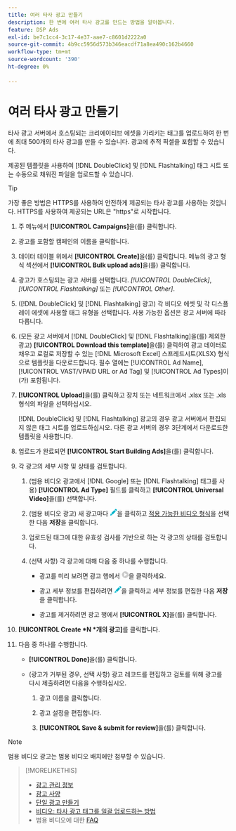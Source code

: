 ```yaml
---
title: 여러 타사 광고 만들기
description: 한 번에 여러 타사 광고를 만드는 방법을 알아봅니다.
feature: DSP Ads
exl-id: be7c1cc4-3c17-4e37-aae7-c8601d2222a0
source-git-commit: 4b9cc5956d573b346eacdf71a8ea490c162b4660
workflow-type: tm+mt
source-wordcount: '390'
ht-degree: 0%

---
```


# 여러 타사 광고 만들기

타사 광고 서버에서 호스팅되는 크리에이티브 에셋을 가리키는 태그를 업로드하여 한 번에 최대 500개의 타사 광고를 만들 수 있습니다. 광고에 추적 픽셀을 포함할 수 있습니다.<!-- The bulksheet template for other ad servers says you can include 200. Which is it: 200 or 500? -->

제공된 템플릿을 사용하여 [!DNL DoubleClick] 및 [!DNL Flashtalking] 태그 시트 또는 수동으로 채워진 파일을 업로드할 수 있습니다.

>[!TIP]
>
> 가장 좋은 방법은 HTTPS를 사용하여 안전하게 제공되는 타사 광고를 사용하는 것입니다. HTTPS를 사용하여 제공되는 URL은 &quot;https&quot;로 시작합니다.

1. 주 메뉴에서 **[!UICONTROL Campaigns]**&#x200B;을(를) 클릭합니다.

1. 광고를 포함할 캠페인의 이름을 클릭합니다.

1. 데이터 테이블 위에서 **[!UICONTROL Create]**&#x200B;을(를) 클릭합니다. 메뉴의 광고 형식 섹션에서 **[!UICONTROL Bulk upload ads]**&#x200B;을(를) 클릭합니다.

1. 광고가 호스팅되는 광고 서버를 선택합니다. *[!UICONTROL DoubleClick]*, *[!UICONTROL Flashtalking]* 또는 *[!UICONTROL Other]*.

1. ([!DNL DoubleClick] 및 [!DNL Flashtalking] 광고) 각 비디오 에셋 및 각 디스플레이 에셋에 사용할 태그 유형을 선택합니다. 사용 가능한 옵션은 광고 서버에 따라 다릅니다.

1. (모든 광고 서버에서 [!DNL DoubleClick] 및 [!DNL Flashtalking]을(를) 제외한 광고) **[!UICONTROL Download this template]**&#x200B;을(를) 클릭하여 광고 데이터로 채우고 로컬로 저장할 수 있는 [!DNL Microsoft Excel] 스프레드시트(XLSX) 형식으로 템플릿을 다운로드합니다. 필수 열에는 [!UICONTROL Ad Name], [!UICONTROL VAST/VPAID URL or Ad Tag] 및 [!UICONTROL Ad Types]이(가) 포함됩니다.

1. **[!UICONTROL Upload]**&#x200B;을(를) 클릭하고 장치 또는 네트워크에서 .xlsx 또는 .xls 형식의 파일을 선택하십시오.

   [!DNL DoubleClick] 및 [!DNL Flashtalking] 광고의 경우 광고 서버에서 편집되지 않은 태그 시트를 업로드하십시오. 다른 광고 서버의 경우 3단계에서 다운로드한 템플릿을 사용합니다.

1. 업로드가 완료되면 **[!UICONTROL Start Building Ads]**&#x200B;을(를) 클릭합니다.

1. 각 광고의 세부 사항 및 상태를 검토합니다.

   1. (범용 비디오 광고에서 [!DNL Google] 또는 [!DNL Flashtalking] 태그를 사용) **[!UICONTROL Ad Type]** 필드를 클릭하고 **[!UICONTROL Universal Video]**&#x200B;을(를) 선택합니다.

   1. (범용 비디오 광고) 새 광고마다 ![편집](/help/dsp/assets/edit.png)을 클릭하고 [적용 가능한 비디오 형식](/help/dsp/campaign-management/ads/ad-settings-universal-video.md)을 선택한 다음 **저장**&#x200B;을 클릭합니다.

   1. 업로드된 태그에 대한 유효성 검사를 기반으로 하는 각 광고의 상태를 검토합니다.

   1. (선택 사항) 각 광고에 대해 다음 중 하나를 수행합니다.

      * 광고를 미리 보려면 광고 행에서 ![재생](/help/dsp/assets/play.png)을 클릭하세요.

      * 광고 세부 정보를 편집하려면 ![편집](/help/dsp/assets/edit.png)을 클릭하고 세부 정보를 편집한 다음 **저장**&#x200B;을 클릭합니다.

      * 광고를 제거하려면 광고 행에서 **[!UICONTROL X]**&#x200B;을(를) 클릭합니다.

1. **[!UICONTROL Create *N *개의 광고]**&#x200B;를 클릭합니다.

1. 다음 중 하나를 수행합니다.

   * **[!UICONTROL Done]**&#x200B;을(를) 클릭합니다.

   * (광고가 거부된 경우, 선택 사항) 광고 레코드를 편집하고 검토를 위해 광고를 다시 제출하려면 다음을 수행하십시오.

      1. 광고 이름을 클릭합니다.

      1. 광고 설정을 편집합니다.

      1. **[!UICONTROL Save & submit for review]**&#x200B;을(를) 클릭합니다.

>[!NOTE]
>
>범용 비디오 광고는 범용 비디오 배치에만 첨부할 수 있습니다.

>[!MORELIKETHIS]
>
>* [광고 관리 정보](ad-about.md)
>* [광고 사양](ad-specs.md)
>* [단일 광고 만들기](ad-create.md)
>* [비디오: 타사 광고 태그를 일괄 업로드하는 방법](https://experienceleague.adobe.com/docs/advertising-learn/tutorials/dsp/bulk-upload-third-party-ad-tags.html?lang=ko)
>* 범용 비디오에 대한 [FAQ](/help/dsp/campaign-management/faq-universal-video.md)
